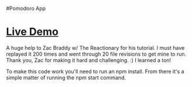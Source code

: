 #Pomodoro App

# [Live Demo](sore-alley.surge.sh)

A huge help to Zac Braddy w/ The Reactionary for his tutorial.  I must have replayed it 200 times and went through 20 file revisions to get mine to run.  Thank you, Zac for making it hard and challenging. :) I learned a ton!

To make this code work you'll need to run an npm install. From there it's a simple matter of running the npm start command.
